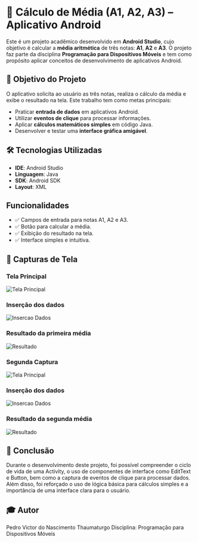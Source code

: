 # 📱 Cálculo de Média (A1, A2, A3) – Aplicativo Android

Este é um projeto acadêmico desenvolvido em **Android Studio**, cujo objetivo é calcular a **média aritmética** de três notas: **A1**, **A2** e **A3**.
O projeto faz parte da disciplina **Programação para Dispositivos Móveis** e tem como propósito aplicar conceitos de desenvolvimento de aplicativos Android.

## 🎯 Objetivo do Projeto

O aplicativo solicita ao usuário as três notas, realiza o cálculo da média e exibe o resultado na tela.
Este trabalho tem como metas principais:

* Praticar **entrada de dados** em aplicativos Android.
* Utilizar **eventos de clique** para processar informações.
* Aplicar **cálculos matemáticos simples** em código Java.
* Desenvolver e testar uma **interface gráfica amigável**.

## 🛠️ Tecnologias Utilizadas
* **IDE**: Android Studio
* **Linguagem**: Java
* **SDK**: Android SDK
* **Layout**: XML

## Funcionalidades

 - ✅ Campos de entrada para notas A1, A2 e A3.
 - ✅ Botão para calcular a média.
 - ✅ Exibição do resultado na tela.
 - ✅ Interface simples e intuitiva.

## 📸 Capturas de Tela

### Tela Principal

![Tela Principal](images/tela_principal.png)

### Inserção dos dados

![Insercao Dados](images/tela_principal2.png)

### Resultado da primeira média

![Resultado](images/resultado.png)

### Segunda Captura

![Tela Principal](images/tela_principal3.png)

### Inserção dos dados

![Insercao Dados](images/tela_principal4.png)

### Resultado da segunda média

![Resultado](images/resultado2.png)

## 📝 Conclusão

Durante o desenvolvimento deste projeto, foi possível compreender o ciclo de vida de uma Activity,
o uso de componentes de interface como EditText e Button,
bem como a captura de eventos de clique para processar dados.
Além disso, foi reforçado o uso de lógica básica para cálculos simples e a importância de uma interface clara para o usuário.

## ‍🎓 Autor

Pedro Victor do Nascimento Thaumaturgo
Disciplina: Programação para Dispositivos Móveis


